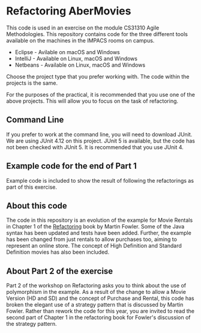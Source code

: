 # Refactoring AberMovies
This code is used in an exercise on the module CS31310 Agile Methodologies. This repository contains code for the three different tools available on the machines in the IMPACS rooms on campus.

* Eclipse - Avilable on macOS and Windows
* IntelliJ - Available on Linux, macOS and Windows
* Netbeans - Available on Linux, macOS and Windows

Choose the project type that you prefer working with. The code within the projects is the same.

For the purposes of the practical, it is recommended that you use one of the above projects. This will allow you to focus on the task of refactoring.

## Command Line
If you prefer to work at the command line, you will need to download JUnit. We are using JUnit 4.12 on this project. JUnit 5 is available, but the code has not been checked with JUnit 5. It is recommended that you use JUnit 4.

## Example code for the end of Part 1
Example code is included to show the result of following the refactorings as part of this exercise. 

## About this code
The code in this repository is an evolution of the example for Movie Rentals in Chapter 1 of the [Refactoring](https://martinfowler.com/books/refactoring.html) book by Martin Fowler. Some of the Java syntax has been updated and tests have been added. Further, the example has been changed from just rentals to allow purchases too, aiming to represent an online store. The concept of High Definition and Standard Definition movies has also been included. 

## About Part 2 of the exercise
Part 2 of the workshop on Refactoring asks you to think about the use of polymorphism in the example. As a result of the change to allow a Movie Version (HD and SD) and the concept of Purchase and Rental, this code has broken the elegant use of a strategy pattern that is discussed by Martin Fowler. Rather than rework the code for this year, you are invited to read the second part of Chapter 1 in the refactoring book for Fowler's discussion of the strategy pattern.

